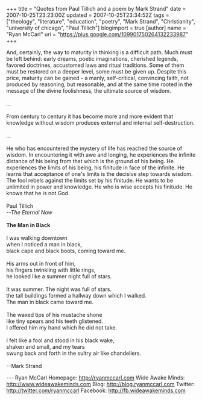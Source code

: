 +++
title = "Quotes from Paul Tillich and a poem by Mark Strand"
date = 2007-10-25T23:23:00Z
updated = 2007-10-25T23:34:52Z
tags = ["theology", "literature", "education", "poetry", "Mark Strand", "Christianity", "university of chicago", "Paul Tillich"]
blogimport = true
[author]
	name = "Ryan McCarl"
	uri = "https://plus.google.com/109901750264132233987"
+++

And, certainly, the way to maturity in thinking is a difficult path.  Much must be left behind: early dreams, poetic imaginations, cherished legends, favored doctrines, accustomed laws and ritual traditions.  Some of them must be restored on a deeper level, some must be given up.  Despite this price, maturity can be gained - a manly, self-critical, convincing faith, not produced by reasoning, but reasonable, and at the same time rooted in the message of the divine foolishness, the ultimate source of wisdom.<br /><br />...<br /><br />From century to century it has become more and more evident that knowledge without wisdom produces external and internal self-destruction.<br /><br />...<br /><br />He who has encountered the mystery of life has reached the source of wisdom.  In encountering it with awe and longing, he experiences the infinite distance of his being from that which is the ground of his being.  He experiences the limits of his being, his finitude in face of the infinite.  He learns that acceptance of one's limits is the decisive step towards wisdom.  The fool rebels against the limits set by his finitude.  He wants to be unlimited in power and knowledge.  He who is wise accepts his finitude.  He knows that he is not God.<br /><br />Paul Tillich<br /><em>  --The Eternal Now</em><br /><br /><strong>The Man in Black</strong><br /><br />I was walking downtown<br />when I noticed a man in black,<br />black cape and black boots, coming toward me.<br /><br />His arms out in front of him,<br />his fingers twinkling with little rings,<br />he looked like a summer night full of stars.<br /><br />It was summer.  The night was full of stars.<br />the tall buildings formed a hallway down which I walked.<br />The man in black came toward me.<br /><br />The waxed tips of his mustache shone<br />like tiny spears and his teeth glistened.<br />I offered him my hand which he did not take.<br /><br />I felt like a fool and stood in his black wake,<br />shaken and small, and my tears<br />swung back and forth in the sultry air like chandeliers.<br /><br />--Mark Strand<div class="blogger-post-footer">---
Ryan McCarl
Homepage: http://ryanmccarl.com
Wide Awake Minds: http://www.wideawakeminds.com
Blog: http://blog.ryanmccarl.com
Twitter: http://twitter.com/ryanmccarl
Facebook: http://fb.wideawakeminds.com</div>
